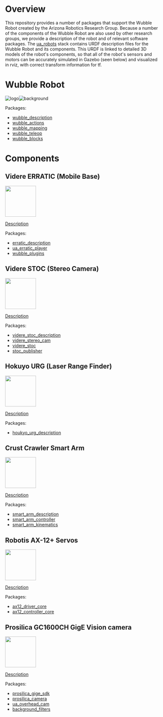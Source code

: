 # Overview #

This repository provides a number of packages that support the Wubble Robot created by the Arizona Robotics Research Group. Because a number of the components of the Wubble Robot are also used by other research groups, we provide a description of the robot and of relevant software packages. The [ua\_robots](http://www.ros.org/wiki/ua_robots) stack contains URDF description files for the Wubble Robot and its components. This URDF is linked to detailed 3D models of the robot's components, so that all of the robot's sensors and motors can be accurately simulated in Gazebo (seen below) and visualized in rviz, with correct transform information for tf.

# Wubble Robot #

<div>
<img src='http://ua-ros-pkg.googlecode.com/svn/trunk/arrg/wiki/images/wubble1-sim.png' alt='logo' /><img src='http://ua-ros-pkg.googlecode.com/svn/trunk/arrg/wiki/images/wubble1-rl.png' alt='background' />
</div>

Packages:
  * [wubble\_description](http://www.ros.org/wiki/wubble_description)
  * [wubble\_actions](http://www.ros.org/wiki/wubble_actions)
  * [wubble\_mapping](http://www.ros.org/wiki/wubble_mapping)
  * [wubble\_teleop](http://www.ros.org/wiki/wubble_teleop)
  * [wubble\_blocks](http://www.ros.org/wiki/wubble_blocks)

# Components #

## Videre ERRATIC (Mobile Base) ##

<img src='http://www.videredesign.com/assets/images/robot_images/robot/era-mobi_sm.png' height='100' />

[Description](http://www.videredesign.com/index.php?id=45)

Packages:
  * [erratic\_description](http://www.ros.org/wiki/erratic_description)
  * [ua\_erratic\_player](http://www.ros.org/wiki/ua_erratic_player)
  * [wubble\_plugins](http://www.ros.org/wiki/wubble_plugins)

## Videre STOC (Stereo Camera) ##

<img src='http://www.videredesign.com/assets/images/vision_images/products/stoc-sthdcsg-9cm_med.png' height='100' />

[Description](http://www.videredesign.com/index.php?id=74)

Packages:
  * [videre\_stoc\_description](http://www.ros.org/wiki/videre_stoc_description)
  * [videre\_stereo\_cam](http://www.ros.org/wiki/videre_stereo_cam)
  * [videre\_stoc](http://www.ros.org/wiki/videre_stoc)
  * [stoc\_publisher](http://www.ros.org/wiki/stoc_publisher)

## Hokuyo URG (Laser Range Finder) ##

<img src='http://www.acroname.com/robotics/parts/R325-URG-04LX-UG01.jpg' height='100' />

[Description](http://www.acroname.com/robotics/parts/R325-URG-04LX-UG01.html)

Packages:
  * [houkyo\_urg\_description](http://www.ros.org/wiki/houkyo_urg_description)

## Crust Crawler Smart Arm ##

<img src='http://www.crustcrawler.com/products/smartarm/images/bigGrip2FingerLarge.jpg' height='100' />

[Description](http://www.crustcrawler.com/products/smartarm/index.php?prod=12#thumb)

Packages:
  * [smart\_arm\_description](http://www.ros.org/wiki/smart_arm_description)
  * [smart\_arm\_controller](http://www.ros.org/wiki/smart_arm_controller)
  * [smart\_arm\_kinematics](http://www.ros.org/wiki/smart_arm_kinematics)

## Robotis AX-12+ Servos ##

<img src='http://www.crustcrawler.com/motors/AX12/images/AX_12.jpg' height='100' />

[Description](http://www.robotis.com/zbxe/dynamixel_en)

Packages:
  * [ax12\_driver\_core](http://www.ros.org/wiki/ax12_driver_core)
  * [ax12\_controller\_core](http://www.ros.org/wiki/ax12_controller_core)

## Prosilica GC1600CH GigE Vision camera ##

<img src='http://www.prosilica.com/images/cameras/GC_back_400x254.jpg' height='100' />

[Description](http://www.prosilica.com/products/gc1600h.html)

Packages:
  * [prosilica\_gige\_sdk](http://www.ros.org/wiki/prosilica_gige_sdk)
  * [prosilica\_camera](http://www.ros.org/wiki/prosilica_camera)
  * [ua\_overhead\_cam](http://www.ros.org/browse/details.php?name=ua_overhead_cam)
  * [background\_filters](http://www.ros.org/browse/details.php?name=background_filters)
